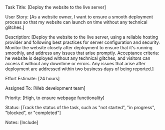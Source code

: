 Task Title: [Deploy the website to the live server]

User Story: [As a website owner, I want to ensure a smooth deployment process so
that my website can launch on time without any technical glitches.]

Description: [Deploy the website to the live server, using a reliable hosting provider
             and following best practices for server configuration and security.
             Monitor the website closely after deployment to ensure that it's running 
             smoothly, and address any issues that arise promptly.
             Acceptance criteria: he website is deployed without any technical glitches, 
                                  and visitors can access it without any downtime or errors.
                                  Any issues that arise after deployment are addressed within
                                  two business days of being reported.]

Effort Estimate: [24 hours]

Assigned To: [Web development team]

Priority: [High, to ensure webpage functionality]

Status: [Track the status of the task, such as "not started", "in progress", "blocked", or "completed"]

Notes: [Include]